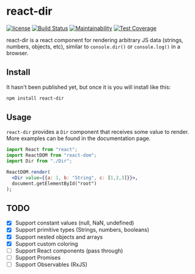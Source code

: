 # react-dir

[![license](https://img.shields.io/github/license/rfestag/react-dir.svg)](LICENSE)
[![Build Status](https://travis-ci.com/rfestag/react-dir.svg?branch=master)](https://travis-ci.com/rfestag/react-dir)
[![Maintainability](https://api.codeclimate.com/v1/badges/e6f97ddf416aa738938b/maintainability)](https://codeclimate.com/github/rfestag/react-dir/maintainability)
[![Test Coverage](https://api.codeclimate.com/v1/badges/e6f97ddf416aa738938b/test_coverage)](https://codeclimate.com/github/rfestag/react-dir/test_coverage)

react-dir is a react component for rendering arbitrary JS data (strings, numbers, objects, etc), similar to `console.dir()` or `console.log()` in a browser.

## Install

It hasn't been published yet, but once it is you will install like this:

```bash
npm install react-dir
```

## Usage

`react-dir` provides a `Dir` component that receives some value to render. More examples can be found in the documentation page.

```jsx
import React from "react";
import ReactDOM from "react-dom";
import Dir from "./Dir";

ReactDOM.render(
  <Dir value={{a: 1, b: "String", c: [1,2,3]}}>,
  document.getElementById("root")
);
```

## TODO

- [x] Support constant values (null, NaN, undefined)
- [x] Support primitive types (Strings, numbers, booleans)
- [x] Support nested objects and arrays
- [x] Support custom coloring
- [ ] Support React components (pass through)
- [ ] Support Promises
- [ ] Support Observables (RxJS)
